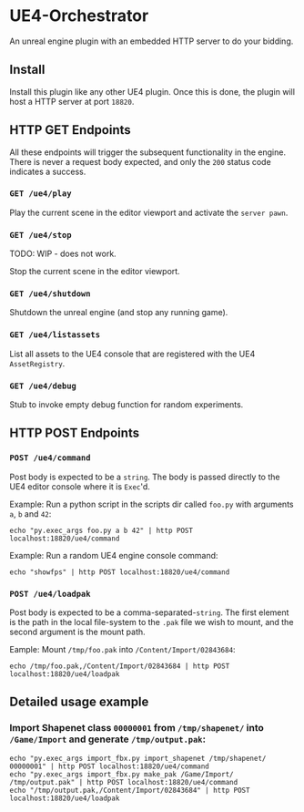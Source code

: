 # UE4-Orchestrator

An unreal engine plugin with an embedded HTTP server to do your bidding.

## Install

Install this plugin like any other UE4 plugin.  Once this is done, the plugin will host a HTTP server at port `18820`.

## HTTP GET Endpoints

All these endpoints will trigger the subsequent functionality in the engine.  There is never a request body expected, and only the `200` status code indicates a success.

### `GET /ue4/play`

Play the current scene in the editor viewport and activate the `server pawn`.

### `GET /ue4/stop`

TODO: WIP - does not work.

Stop the current scene in the editor viewport.

### `GET /ue4/shutdown`

Shutdown the unreal engine (and stop any running game).

### `GET /ue4/listassets`

List all assets to the UE4 console that are registered with the UE4 `AssetRegistry`.

### `GET /ue4/debug`

Stub to invoke empty debug function for random experiments.

## HTTP POST Endpoints

### `POST /ue4/command`

Post body is expected to be a `string`.  The body is passed directly to the UE4 editor console where it is `Exec`'d.

Example: Run a python script in the scripts dir called `foo.py` with arguments `a`, `b` and `42`:
```
echo "py.exec_args foo.py a b 42" | http POST localhost:18820/ue4/command
```

Example: Run a random UE4 engine console command:
```
echo "showfps" | http POST localhost:18820/ue4/command
```

### `POST /ue4/loadpak`

Post body is expected to be a comma-separated-`string`.  The first element is the path in the local file-system to the `.pak` file we wish to mount, and the second argument is the mount path.

Eample: Mount `/tmp/foo.pak` into `/Content/Import/02843684`:
```
echo /tmp/foo.pak,/Content/Import/02843684 | http POST localhost:18820/ue4/loadpak
```

## Detailed usage example

### Import Shapenet class `00000001` from `/tmp/shapenet/` into `/Game/Import` and generate `/tmp/output.pak`:

```
echo "py.exec_args import_fbx.py import_shapenet /tmp/shapenet/ 00000001" | http POST localhost:18820/ue4/command
echo "py.exec_args import_fbx.py make_pak /Game/Import/ /tmp/output.pak" | http POST localhost:18820/ue4/command
echo "/tmp/output.pak,/Content/Import/02843684" | http POST localhost:18820/ue4/loadpak
```

